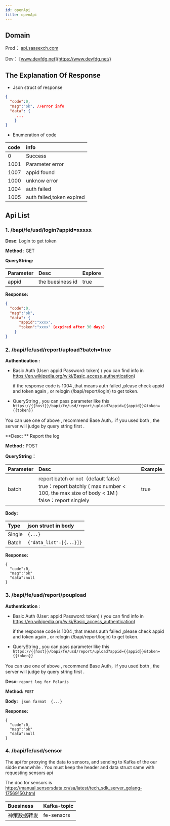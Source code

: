 ```yaml
---
id: openApi
title: openApi
---
```


## **Domain**

Prod： [api.saasexch.com](https://api.saasexch.com/)

Dev：  [www.devfdg.net](https://www.devfdg.net/)



## The Explanation Of  Response



- Json struct of response

```json
{
  "code":0,  
  "msg":"ok", //error info
  "data": {
     ...
    }
}
```



- Enumeration of code

| code | info                      |
| :--- | :------------------------ |
| 0    | Success                   |
| 1001 | Parameter error           |
| 1007 | appid found               |
| 1000 | unknow error              |
| 1004 | auth failed               |
| 1005 | auth failed,token expired |







## **Api List**



### **1. /bapi/fe/usd/login?appid=xxxxx**



**Desc**:   Login to get  token

**Method** : GET

**QueryString:**

| Parameter | Desc             | Explore |
| :-------- | :--------------- | :------ |
| appid     | the buesiness id | true    |

**Response:**

```json
{
  "code":0,
  "msg":"ok",
  "data": {
      "appid":"xxxx",
      "token":"xxxx" (expired after 30 days)
    }
}
```



### **2. /bapi/fe/usd/report/upload?batch=true**

**Authentication :**

- Basic Auth (User: appid Password: token) ( you can find info in https://en.wikipedia.org/wiki/Basic_access_authentication)

  if the response code is 1004 ,that means auth failed ,please  check appid and token again  , or relogin (/bapi/report/login) to get token.

- QueryString , you can  pass parameter like this ` https://{{host}}/bapi/fe/usd/report/upload?appid={{appid}}&token={{token}}  `

You can use one of above ,  recommend Base Auth，if you used both , the server will judge by  query string first .



**Desc: **  Report the log

**Method :**  POST

**QueryString：**

| Parameter | Desc                                                         | Example |
| --------- | :----------------------------------------------------------- | :------ |
| batch     | report batch or not（default false）<br />true：report batchly  ( max number < 100, the max  size of body < 1M )<br />false：report singlely | true    |

**Body:** 

| Type   | json struct in body     |
| :----- | :---------------------- |
| Single | `{...}`                 |
| Batch  | `{"data_list":[{...}]}` |

**Response:**

```
{
  "code":0,
  "msg":"ok"
  "data":null
}
```



### 3. /bapi/fe/usd/report/poupload

**Authentication** :

- Basic Auth (User: appid Password: token) ( you can find info in https://en.wikipedia.org/wiki/Basic_access_authentication)

  if the response code is 1004 ,that means auth failed ,please  check appid and token again  , or relogin (/bapi/report/login) to get token.

- QueryString , you can  pass parameter like this ` https://{{host}}/bapi/fe/usd/report/upload?appid={{appid}}&token={{token}}  `

You can use one of above ,  recommend Base Auth，if you used both , the server will judge by  query string first .



**Desc:** `report log for Polaris`

**Method:** `POST`

**Body:**  ` json farmat  {...}`

**Response:**

```
{
  "code":0,
  "msg":"ok"
  "data":null
}
```



### 4. /bapi/fe/usd/sensor

The api for proxying  the data to sensors, and sending  to  Kafka  of the our sidde meanwhile . You must keep the header and data struct  same   with requesting  sensors api

The doc for sensors  is https://manual.sensorsdata.cn/sa/latest/tech_sdk_server_golang-17569150.html



| Buesiness    | Kafka-topic |
| :----------- | :---------- |
| 神策数据转发 | fe-sensors  |
